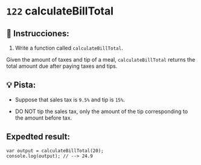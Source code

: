 # `122` calculateBillTotal

## 📝 Instrucciones:

1. Write a function called `calculateBillTotal`.

Given the amount of taxes and tip of a meal, `calculateBillTotal` returns the total amount due after paying taxes and tips.

## 💡 Pista:

* Suppose that sales tax is `9.5%` and tip is `15%`.

* DO NOT tip the sales tax, only the amount of the tip corresponding to the amount before tax.

## Expedted result:

```Js
var output = calculateBillTotal(20);
console.log(output); // --> 24.9
```
